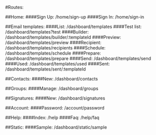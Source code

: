 #Routes:

##Home:
####Sign Up: /home/sign-up
####Sign In: /home/sign-in


##Email templates:
####List: /dashboard/templates
####Test list: /dashboard/templates?test
####Builder: /dashboard/templates/builder/:templateId
####Preview: /dashboard/templates/preview
####Recipient: /dashboard/templates/recipients
####Schedule: /dashboard/templates/schedule
####Prepare: /dashboard/templates/prepare
####Send: /dashboard/templates/send
####Used: /dashboard/templates/used
####Sent: /dashboard/templates/sent/:templateId


##Contacts:
####New: /dashboard/contacts


##Groups:
####Manage: /dashboard/groups


##Signatures:
####New: /dashboard/signatures


##Account:
####Password: /account/password


##Help:
####Index: /help
####Faq: /help/faq


##Static:
####Sample: /dashboard/static/sample
